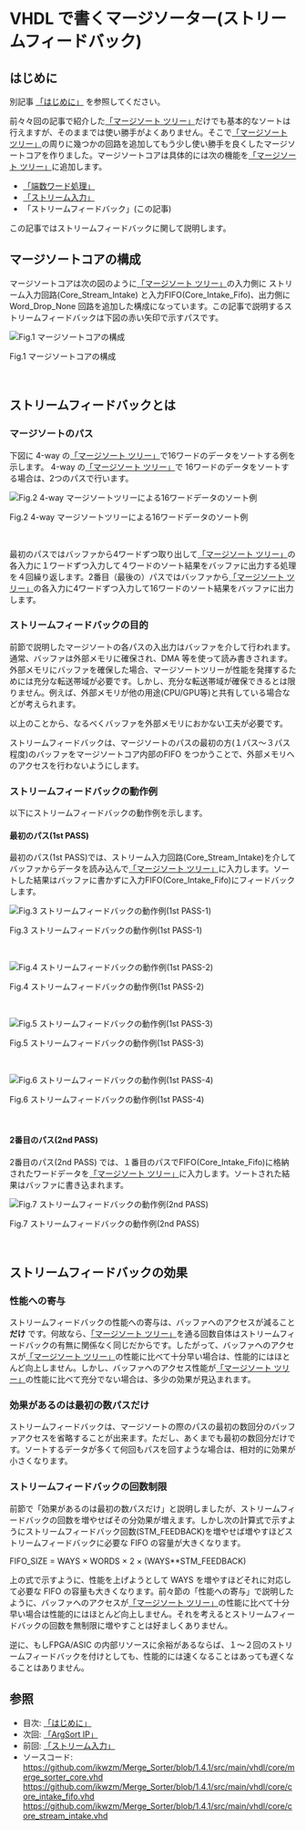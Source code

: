 
# VHDL で書くマージソーター(ストリームフィードバック)



## はじめに


別記事 [「はじめに」] を参照してください。

前々々回の記事で紹介した[「マージソート ツリー」]だけでも基本的なソートは行えますが、そのままでは使い勝手がよくありません。そこで[「マージソート ツリー」]の周りに幾つかの回路を追加してもう少し使い勝手を良くしたマージソートコアを作りました。マージソートコアは具体的には次の機能を[「マージソート ツリー」]に追加します。
  * [「端数ワード処理」]	
  * [「ストリーム入力」]
  * 「ストリームフィードバック」(この記事)



この記事ではストリームフィードバックに関して説明します。




## マージソートコアの構成


マージソートコアは次の図のように[「マージソート ツリー」]の入力側に ストリーム入力回路(Core_Stream_Intake) と入力FIFO(Core_Intake_Fifo)、出力側にWord_Drop_None 回路を追加した構成になっています。この記事で説明するストリームフィードバックは下図の赤い矢印で示すパスです。


![Fig.1 マージソートコアの構成](image/12_merge_sort_core_3_1.jpg "Fig.1 マージソートコアの構成")

Fig.1 マージソートコアの構成

<br />




## ストリームフィードバックとは



### マージソートのパス


下図に 4-way の[「マージソート ツリー」]で16ワードのデータをソートする例を示します。 4-way の[「マージソート ツリー」]で 16ワードのデータをソートする場合は、2つのパスで行います。


![Fig.2 4-way マージソートツリーによる16ワードデータのソート例](image/12_merge_sort_core_3_2.jpg "Fig.2 4-way マージソートツリーによる16ワードデータのソート例")

Fig.2 4-way マージソートツリーによる16ワードデータのソート例

<br />

最初のパスではバッファから4ワードずつ取り出して[「マージソート ツリー」]の各入力に１ワードずつ入力して４ワードのソート結果をバッファに出力する処理を４回繰り返します。2番目（最後の）パスではバッファから[「マージソート ツリー」]の各入力に4ワードずつ入力して16ワードのソート結果をバッファに出力します。




### ストリームフィードバックの目的


前節で説明したマージソートの各パスの入出力はバッファを介して行われます。通常、バッファは外部メモリに確保され、DMA 等を使って読み書きされます。外部メモリにバッファを確保した場合、マージソートツリーが性能を発揮するためには充分な転送帯域が必要です。しかし、充分な転送帯域が確保できるとは限りません。例えば、外部メモリが他の用途(CPU/GPU等)と共有している場合などが考えられます。

以上のことから、なるべくバッファを外部メモリにおかない工夫が必要です。

ストリームフィードバックは、マージソートのパスの最初の方(１パス〜３パス程度)のバッファをマージソートコア内部のFIFO をつかうことで、外部メモリへのアクセスを行わないようにします。




### ストリームフィードバックの動作例


以下にストリームフィードバックの動作例を示します。


#### 最初のパス(1st PASS)


最初のパス(1st PASS)では、ストリーム入力回路(Core_Stream_Intake)を介してバッファからデータを読み込んで[「マージソート ツリー」]に入力します。ソートした結果はバッファに書かずに入力FIFO(Core_Intake_Fifo)にフィードバックします。


![Fig.3 ストリームフィードバックの動作例(1st PASS-1)](image/12_merge_sort_core_3_3.jpg "Fig.3 ストリームフィードバックの動作例(1st PASS-1)")

Fig.3 ストリームフィードバックの動作例(1st PASS-1)

<br />


![Fig.4 ストリームフィードバックの動作例(1st PASS-2)](image/12_merge_sort_core_3_4.jpg "Fig.4 ストリームフィードバックの動作例(1st PASS-2)")

Fig.4 ストリームフィードバックの動作例(1st PASS-2)

<br />




![Fig.5 ストリームフィードバックの動作例(1st PASS-3)](image/12_merge_sort_core_3_5.jpg "Fig.5 ストリームフィードバックの動作例(1st PASS-3)")

Fig.5 ストリームフィードバックの動作例(1st PASS-3)

<br />




![Fig.6 ストリームフィードバックの動作例(1st PASS-4)](image/12_merge_sort_core_3_6.jpg "Fig.6 ストリームフィードバックの動作例(1st PASS-4)")

Fig.6 ストリームフィードバックの動作例(1st PASS-4)

<br />




#### 2番目のパス(2nd PASS)


2番目のパス(2nd PASS) では、１番目のパスでFIFO(Core_Intake_Fifo)に格納されたワードデータを[「マージソート ツリー」]に入力します。ソートされた結果はバッファに書き込まれます。


![Fig.7 ストリームフィードバックの動作例(2nd PASS)](image/12_merge_sort_core_3_7.jpg "Fig.7 ストリームフィードバックの動作例(2nd PASS)")

Fig.7 ストリームフィードバックの動作例(2nd PASS)

<br />




## ストリームフィードバックの効果



### 性能への寄与


ストリームフィードバックの性能への寄与は、バッファへのアクセスが減ること  __だけ__  です。何故なら、[「マージソート ツリー」]を通る回数自体はストリームフィードバックの有無に関係なく同じだからです。したがって、バッファへのアクセスが[「マージソート ツリー」]の性能に比べて十分早い場合は、性能的にはほとんど向上しません。しかし、バッファへのアクセス性能が[「マージソート ツリー」]の性能に比べて充分でない場合は、多少の効果が見込まれます。




### 効果があるのは最初の数パスだけ


ストリームフィードバックは、マージソートの際のパスの最初の数回分のバッファアクセスを省略することが出来ます。ただし、あくまでも最初の数回分だけです。ソートするデータが多くて何回もパスを回すような場合は、相対的に効果が小さくなります。




### ストリームフィードバックの回数制限


前節で「効果があるのは最初の数パスだけ」と説明しましたが、ストリームフィードバックの回数を増やせばその分効果が増えます。しかし次の計算式で示すようにストリームフィードバック回数(STM_FEEDBACK)を増やせば増やすほどストリームフィードバックに必要な FIFO の容量が大きくなります。



FIFO_SIZE = WAYS × WORDS × 2 × (WAYS\*\*STM_FEEDBACK)



上の式で示すように、性能を上げようとして WAYS を増やすほどそれに対応して必要な FIFO の容量も大きくなります。前々節の「性能への寄与」で説明したように、バッファへのアクセスが[「マージソート ツリー」]の性能に比べて十分早い場合は性能的にはほとんど向上しません。それを考えるとストリームフィードバックの回数を無制限に増やすことは好ましくありません。



逆に、もしFPGA/ASIC の内部リソースに余裕があるならば、１〜２回のストリームフィードバックを付けとしても、性能的には速くなることはあっても遅くなることはありません。








## 参照

* 目次: [「はじめに」]
* 次回: [「ArgSort IP」]
* 前回: [「ストリーム入力」]
* ソースコード:   
https://github.com/ikwzm/Merge_Sorter/blob/1.4.1/src/main/vhdl/core/merge_sorter_core.vhd   
https://github.com/ikwzm/Merge_Sorter/blob/1.4.1/src/main/vhdl/core/core_intake_fifo.vhd   
https://github.com/ikwzm/Merge_Sorter/blob/1.4.1/src/main/vhdl/core/core_stream_intake.vhd


[「はじめに」]: ./01_introduction.md "「VHDL で書くマージソーター(はじめに)」"
[「ワードの定義」]: ./02_word_package.md "「VHDL で書くマージソーター(ワードの定義)」"
[「ワード比較器」]: ./03_word_compare.md "「VHDL で書くマージソーター(ワード比較器)」"
[「ソーティングネットワーク(コアパッケージ)」]: ./04_sorting_network.md "「VHDL で書くソーティングネットワーク(コアパッケージ)」"
[「ソーティングネットワーク(バイトニックマージソート)」]: ./05_bitonic_sorter.md "「VHDL で書くソーティングネットワーク(バイトニックマージソート)」"
[「ソーティングネットワーク(バッチャー奇偶マージソート)」]: ./06_oddeven_sorter.md "「VHDL で書くソーティングネットワーク(バッチャー奇偶マージソート)」"
[「シングルワード マージソート ノード」]: ./07_merge_sort_node_single.md "「VHDL で書くマージソーター(シングルワード マージソート ノード)」"
[「マルチワード マージソート ノード」]: ./08_merge_sort_node_multi.md "「VHDL で書くマージソーター(マルチワード マージソート ノード)」"
[「マージソート ツリー」]: ./09_merge_sort_tree.md "「VHDL で書くマージソーター(マージソート ツリー)」"
[「端数ワード処理」]: ./10_merge_sort_core_1.md "「VHDL で書くマージソーター(端数ワード処理)」"
[「ストリーム入力」]: ./11_merge_sort_core_2.md "「VHDL で書くマージソーター(ストリーム入力)」"
[「ストリームフィードバック」]: ./12_merge_sort_core_3.md "「VHDL で書くマージソーター(ストリームフィードバック)」"
[「ArgSort IP」]: ./13_argsort.md "「VHDL で書くマージソーター(ArgSort IP)」"
[「ArgSort-Ultra96」]: https://github.com/ikwzm/ArgSort-Ultra96/blob/1.2.1/doc/ja/argsort-ultra96.md "「VHDL で書くマージソーター(ArgSort-Ultra96)」"
[「ArgSort-Kv260」]: https://github.com/ikwzm/ArgSort-Kv260/blob/1.2.1/doc/ja/argsort-Kv260.md "「VHDL で書くマージソーター(ArgSort-Kv260)」"
[ACRi]: https://www.acri.c.titech.ac.jp/wp "アダプティブコンピューティング研究推進体(ACRi)"
[アダプティブコンピューティング研究推進体(ACRi)]: https://www.acri.c.titech.ac.jp/wp "アダプティブコンピューティング研究推進体(ACRi)"
[「FPGAを使って基本的なアルゴリズムのソーティングを劇的に高速化(1)」]: https://www.acri.c.titech.ac.jp/wordpress/archives/132 "「FPGAを使って基本的なアルゴリズムのソーティングを劇的に高速化(1)」"
[「FPGAを使って基本的なアルゴリズムのソーティングを劇的に高速化(2)」]: https://www.acri.c.titech.ac.jp/wordpress/archives/501 "「FPGAを使って基本的なアルゴリズムのソーティングを劇的に高速化(2)」"
[「FPGAを使って基本的なアルゴリズムのソーティングを劇的に高速化(3)」]: https://www.acri.c.titech.ac.jp/wordpress/archives/2393 "「FPGAを使って基本的なアルゴリズムのソーティングを劇的に高速化(3)」"
[「FPGAを使って基本的なアルゴリズムのソーティングを劇的に高速化(4)」]: https://www.acri.c.titech.ac.jp/wordpress/archives/3888 "「FPGAを使って基本的なアルゴリズムのソーティングを劇的に高速化(4)」"
[「FPGAを使って基本的なアルゴリズムのソーティングを劇的に高速化(5)」]: https://www.acri.c.titech.ac.jp/wordpress/archives/4713 "「FPGAを使って基本的なアルゴリズムのソーティングを劇的に高速化(5)」"
